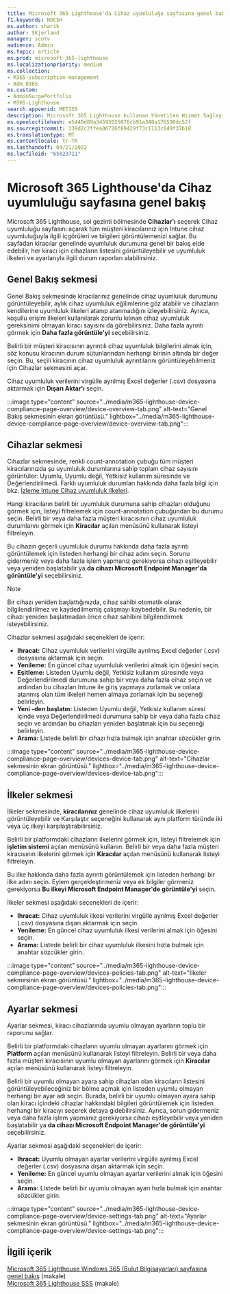 ```yaml
---
title: Microsoft 365 Lighthouse'da Cihaz uyumluluğu sayfasına genel bakış
f1.keywords: NOCSH
ms.author: sharik
author: SKjerland
manager: scotv
audience: Admin
ms.topic: article
ms.prod: microsoft-365-lighthouse
ms.localizationpriority: medium
ms.collection:
- M365-subscription-management
- Adm_O365
ms.custom:
- AdminSurgePortfolio
- M365-Lighthouse
search.appverid: MET150
description: Microsoft 365 Lighthouse kullanan Yönetilen Hizmet Sağlayıcıları (MSP) için Cihaz uyumluluğu sayfası hakkında bilgi edinin.
ms.openlocfilehash: e5440d89a34593655076cb91a348a176590dc52f
ms.sourcegitcommit: 339d2c2ffea06726f69429f73c1113c649f37b18
ms.translationtype: MT
ms.contentlocale: tr-TR
ms.lasthandoff: 04/21/2022
ms.locfileid: "65023711"
---
```

# <a name="overview-of-the-device-compliance-page-in-microsoft-365-lighthouse"></a>Microsoft 365 Lighthouse'da Cihaz uyumluluğu sayfasına genel bakış

Microsoft 365 Lighthouse, sol gezinti bölmesinde **Cihazlar'ı** seçerek Cihaz uyumluluğu sayfasını açarak tüm müşteri kiracılarınız için Intune cihaz uyumluluğuyla ilgili içgörüleri ve bilgileri görüntülemenizi sağlar. Bu sayfadan kiracılar genelinde uyumluluk durumuna genel bir bakış elde edebilir, her kiracı için cihazların listesini görüntüleyebilir ve uyumluluk ilkeleri ve ayarlarıyla ilgili durum raporları alabilirsiniz.

## <a name="overview-tab"></a>Genel Bakış sekmesi  
  
Genel Bakış sekmesinde kiracılarınız genelinde cihaz uyumluluk durumunu görüntüleyebilir, aylık cihaz uyumluluk eğilimlerine göz atabilir ve cihazların kendilerine uyumluluk ilkeleri atanıp atanmadığını izleyebilirsiniz. Ayrıca, koşullu erişim ilkeleri kullanılarak zorunlu kılınan cihaz uyumluluk gereksinimi olmayan kiracı sayısını da görebilirsiniz. Daha fazla ayrıntı görmek için **Daha fazla görüntüle'yi** seçebilirsiniz.

Belirli bir müşteri kiracısının ayrıntılı cihaz uyumluluk bilgilerini almak için, söz konusu kiracının durum sütunlarından herhangi birinin altında bir değer seçin. Bu, seçili kiracının cihaz uyumluluk ayrıntılarını görüntüleyebilmeniz için Cihazlar sekmesini açar.

Cihaz uyumluluk verilerini virgülle ayrılmış Excel değerler (.csv) dosyasına aktarmak için **Dışarı Aktar'ı** seçin.

:::image type="content" source="../media/m365-lighthouse-device-compliance-page-overview/device-overview-tab.png" alt-text="Genel Bakış sekmesinin ekran görüntüsü." lightbox="../media/m365-lighthouse-device-compliance-page-overview/device-overview-tab.png":::

## <a name="devices-tab"></a>Cihazlar sekmesi

Cihazlar sekmesinde, renkli count-annotation çubuğu tüm müşteri kiracılarınızda şu uyumluluk durumlarına sahip toplam cihaz sayısını görüntüler: Uyumlu, Uyumlu değil, Yetkisiz kullanım süresinde ve Değerlendirilmedi. Farklı uyumluluk durumları hakkında daha fazla bilgi için bkz. [İzleme Intune Cihaz uyumluluk ilkeleri](/mem/intune/protect/compliance-policy-monitor).

Hangi kiracıların belirli bir uyumluluk durumuna sahip cihazları olduğunu görmek için, listeyi filtrelemek için count-annotation çubuğundan bu durumu seçin. Belirli bir veya daha fazla müşteri kiracısının cihaz uyumluluk durumlarını görmek için **Kiracılar** açılan menüsünü kullanarak listeyi filtreleyin.

Bu cihazın geçerli uyumluluk durumu hakkında daha fazla ayrıntı görüntülemek için listeden herhangi bir cihaz adını seçin. Sorunu gidermeniz veya daha fazla işlem yapmanız gerekiyorsa cihazı eşitleyebilir veya yeniden başlatabilir ya **da cihazı Microsoft Endpoint Manager'da görüntüle'yi** seçebilirsiniz.

> [!NOTE]
> Bir cihazı yeniden başlattığınızda, cihaz sahibi otomatik olarak bilgilendirilmez ve kaydedilmemiş çalışmayı kaybedebilir. Bu nedenle, bir cihazı yeniden başlatmadan önce cihaz sahibini bilgilendirmek isteyebilirsiniz.

Cihazlar sekmesi aşağıdaki seçenekleri de içerir:

- **Ihracat:** Cihaz uyumluluk verilerini virgülle ayrılmış Excel değerler (.csv) dosyasına aktarmak için seçin.
- **Yenileme:** En güncel cihaz uyumluluk verilerini almak için öğesini seçin.
- **Eşitleme:** Listeden Uyumlu değil, Yetkisiz kullanım süresinde veya Değerlendirilmedi durumuna sahip bir veya daha fazla cihaz seçin ve ardından bu cihazları Intune ile giriş yapmaya zorlamak ve onlara atanmış olan tüm ilkeleri hemen almaya zorlamak için bu seçeneği belirleyin.
- **Yeni -den başlatın:** Listeden Uyumlu değil, Yetkisiz kullanım süresi içinde veya Değerlendirilmedi durumuna sahip bir veya daha fazla cihaz seçin ve ardından bu cihazları yeniden başlatmak için bu seçeneği belirleyin.
- **Arama:** Listede belirli bir cihazı hızla bulmak için anahtar sözcükler girin.
 
:::image type="content" source="../media/m365-lighthouse-device-compliance-page-overview/devices-device-tab.png" alt-text="Cihazlar sekmesinin ekran görüntüsü." lightbox="../media/m365-lighthouse-device-compliance-page-overview/devices-device-tab.png":::

## <a name="policies-tab"></a>İlkeler sekmesi

İlkeler sekmesinde, **kiracılarınız** genelinde cihaz uyumluluk ilkelerini görüntüleyebilir ve Karşılaştır seçeneğini kullanarak aynı platform türünde iki veya üç ilkeyi karşılaştırabilirsiniz.

Belirli bir platformdaki cihazların ilkelerini görmek için, listeyi filtrelemek için **işletim sistemi** açılan menüsünü kullanın. Belirli bir veya daha fazla müşteri kiracısının ilkelerini görmek için **Kiracılar** açılan menüsünü kullanarak listeyi filtreleyin.

Bu ilke hakkında daha fazla ayrıntı görüntülemek için listeden herhangi bir ilke adını seçin. Eylem gerçekleştirmeniz veya ek bilgiler görmeniz gerekiyorsa **Bu ilkeyi Microsoft Endpoint Manager'de görüntüle'yi** seçin.

İlkeler sekmesi aşağıdaki seçenekleri de içerir:

- **Ihracat:** Cihaz uyumluluk ilkesi verilerini virgülle ayrılmış Excel değerler (.csv) dosyasına dışarı aktarmak için seçin.
- **Yenileme:** En güncel cihaz uyumluluk ilkesi verilerini almak için öğesini seçin.
- **Arama:** Listede belirli bir cihaz uyumluluk ilkesini hızla bulmak için anahtar sözcükler girin.

:::image type="content" source="../media/m365-lighthouse-device-compliance-page-overview/devices-policies-tab.png" alt-text="İlkeler sekmesinin ekran görüntüsü." lightbox="../media/m365-lighthouse-device-compliance-page-overview/devices-policies-tab.png":::

## <a name="settings-tab"></a>Ayarlar sekmesi

Ayarlar sekmesi, kiracı cihazlarında uyumlu olmayan ayarların toplu bir raporunu sağlar. 

Belirli bir platformdaki cihazların uyumlu olmayan ayarlarını görmek için **Platform** açılan menüsünü kullanarak listeyi filtreleyin. Belirli bir veya daha fazla müşteri kiracısının uyumlu olmayan ayarlarını görmek için **Kiracılar** açılan menüsünü kullanarak listeyi filtreleyin.

Belirli bir uyumlu olmayan ayara sahip cihazları olan kiracıların listesini görüntüleyebileceğiniz bir bölme açmak için listeden uyumlu olmayan herhangi bir ayar adı seçin. Burada, belirli bir uyumlu olmayan ayara sahip olan kiracı içindeki cihazlar hakkındaki bilgileri görüntülemek için listeden herhangi bir kiracıyı seçerek detaya gidebilirsiniz. Ayrıca, sorun gidermeniz veya daha fazla işlem yapmanız gerekiyorsa cihazı eşitleyebilir veya yeniden başlatabilir ya **da cihazı Microsoft Endpoint Manager'de görüntüle'yi** seçebilirsiniz.

Ayarlar sekmesi aşağıdaki seçenekleri de içerir:

- **Ihracat:** Uyumlu olmayan ayarlar verilerini virgülle ayrılmış Excel değerler (.csv) dosyasına dışarı aktarmak için seçin.
- **Yenileme:** En güncel uyumlu olmayan ayarlar verilerini almak için öğesini seçin.
- **Arama:** Listede belirli bir uyumlu olmayan ayarı hızla bulmak için anahtar sözcükler girin.

:::image type="content" source="../media/m365-lighthouse-device-compliance-page-overview/device-settings-tab.png" alt-text="Ayarlar sekmesinin ekran görüntüsü." lightbox="../media/m365-lighthouse-device-compliance-page-overview/device-settings-tab.png":::

## <a name="related-content"></a>İlgili içerik

[Microsoft 365 Lighthouse Windows 365 (Bulut Bilgisayarları) sayfasına genel bakış](m365-lighthouse-win365-page-overview.md) (makale)\
[Microsoft 365 Lighthouse SSS](m365-lighthouse-faq.yml) (makale)
